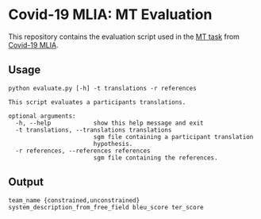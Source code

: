 # Covid-19 MLIA: MT Evaluation
This repository contains the evaluation script used in the [MT task](http://eval.covid19-mlia.eu/task3/) from [Covid-19 MLIA](http://eval.covid19-mlia.eu/).

## Usage
```
python evaluate.py [-h] -t translations -r references

This script evaluates a participants translations.

optional arguments:
  -h, --help            show this help message and exit
  -t translations, --translations translations
                        sgm file containing a participant translation
                        hypothesis.
  -r references, --references references
                        sgm file containing the references.
```

## Output
```
team_name {constrained,unconstrained} system_description_from_free_field bleu_score ter_score
```
